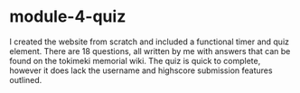 # module-4-quiz
I created the website from scratch and included a functional timer and quiz element. There are 18 questions, all written by me with answers that can be found on the tokimeki memorial wiki. The quiz is quick to complete, however it does lack the username and highscore submission features outlined.
